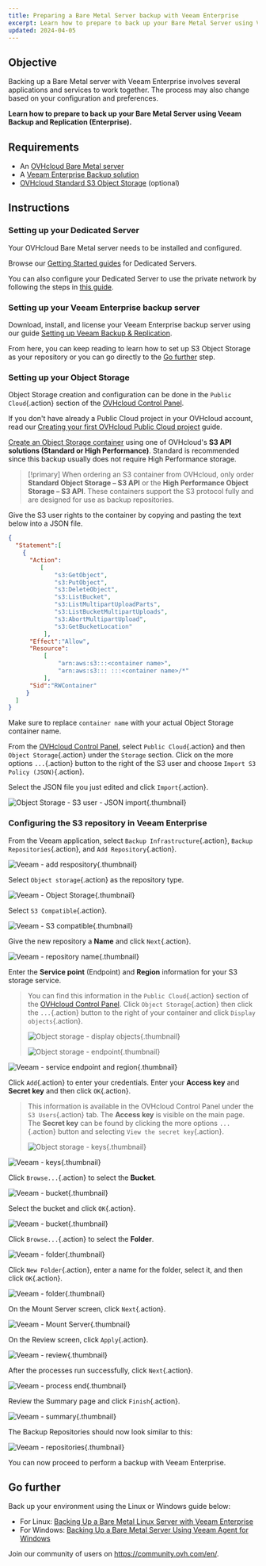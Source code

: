 ```yaml
---
title: Preparing a Bare Metal Server backup with Veeam Enterprise
excerpt: Learn how to prepare to back up your Bare Metal Server using Veeam Backup and Replication (Enterprise)
updated: 2024-04-05
---
```


## Objective

Backing up a Bare Metal server with Veeam Enterprise involves several applications and services to work together. The process may also change based on your configuration and preferences.

**Learn how to prepare to back up your Bare Metal Server using Veeam Backup and Replication (Enterprise).**

## Requirements

- An [OVHcloud Bare Metal server](https://www.ovhcloud.com/en-ca/bare-metal/)
- A [Veeam Enterprise Backup solution](https://www.ovhcloud.com/en-ca/storage-solutions/veeam-enterprise/)
- [OVHcloud Standard S3 Object Storage](https://www.ovhcloud.com/en-ca/public-cloud/object-storage/) (optional)

## Instructions

### Setting up your Dedicated Server

Your OVHcloud Bare Metal server needs to be installed and configured.

Browse our [Getting Started guides](bare-metal-cloud-dedicated-servers-getting-started1.) for Dedicated Servers.

You can also configure your Dedicated Server to use the private network by following the steps in [this guide](vrack_configuring_on_dedicated_server1.).

### Setting up your Veeam Enterprise backup server

Download, install, and license your Veeam Enterprise backup server using our guide [Setting up Veeam Backup & Replication](veeam_veeam_backup_replication1.).

From here, you can keep reading to learn how to set up S3 Object Storage as your repository or you can go directly to the [Go further](veeam-enterprise-server-backup-preparation_#gofurther.) step.

### Setting up your Object Storage

Object Storage creation and configuration can be done in the `Public Cloud`{.action} section of the [OVHcloud Control Panel](https://ca.ovh.com/auth/?action=gotomanager&from=https://www.ovh.com/ca/en/&ovhSubsidiary=ca).

If you don't have already a Public Cloud project in your OVHcloud account, read our [Creating your first OVHcloud Public Cloud project](create_a_public_cloud_project1.) guide.

[Create an Object Storage container](s3_create_bucket1.) using one of OVHcloud's **S3 API solutions (Standard or High Performance)**. Standard is recommended since this backup usually does not require High Performance storage.

> [!primary]
> When ordering an S3 container from OVHcloud, only order **Standard Object Storage – S3 API** or the **High Performance Object Storage – S3 API**. These containers support the S3 protocol fully and are designed for use as backup repositories.

Give the S3 user rights to the container by copying and pasting the text below into a JSON file.

```json
{
  "Statement":[
    {
      "Action":
         [
             "s3:GetObject",
             "s3:PutObject",
             "s3:DeleteObject",
             "s3:ListBucket",
             "s3:ListMultipartUploadParts",
             "s3:ListBucketMultipartUploads",
             "s3:AbortMultipartUpload",
             "s3:GetBucketLocation"
          ],
      "Effect":"Allow",
      "Resource":
          [
              "arn:aws:s3:::<container name>",
              "arn:aws:s3::: :::<container name>/*"
          ],
      "Sid":"RWContainer"
     }
  ]
}
```

Make sure to replace `container name` with your actual Object Storage container name.

From the [OVHcloud Control Panel](https://ca.ovh.com/auth/?action=gotomanager&from=https://www.ovh.com/ca/en/&ovhSubsidiary=ca), select `Public Cloud`{.action} and then `Object Storage`{.action} under the `Storage` section. Click on the more options `...`{.action} button to the right of the S3 user and choose `Import S3 Policy (JSON)`{.action}.

Select the JSON file you just edited and click `Import`{.action}.

![Object Storage - S3 user - JSON import](backup-preparation-01.png){.thumbnail}

### Configuring the S3 repository in Veeam Enterprise

From the Veeam application, select `Backup Infrastructure`{.action}, `Backup Repositories`{.action}, and `Add Repository`{.action}.

![Veeam - add respository](backup-preparation-02.png){.thumbnail}

Select `Object storage`{.action} as the repository type.

![Veeam - Object Storage](backup-preparation-03.png){.thumbnail}

Select `S3 Compatible`{.action}.

![Veeam - S3 compatible](backup-preparation-04.png){.thumbnail}

Give the new repository a **Name** and click `Next`{.action}.

![Veeam - repository name](backup-preparation-05.png){.thumbnail}

Enter the **Service point** (Endpoint) and **Region** information for your S3 storage service.

> You can find this information in the `Public Cloud`{.action} section of the [OVHcloud Control Panel](https://ca.ovh.com/auth/?action=gotomanager&from=https://www.ovh.com/ca/en/&ovhSubsidiary=ca).
> Click `Object Storage`{.action} then click the `...`{.action} button to the right of your container and click `Display objects`{.action}.
>
> ![Object storage - display objects](backup-preparation-06.png){.thumbnail}
>
> ![Object storage - endpoint](backup-preparation-07.png){.thumbnail}

![Veeam - service endpoint and region](backup-preparation-08.png){.thumbnail}

Click `Add`{.action} to enter your credentials. Enter your **Access key** and **Secret key** and then click `OK`{.action}.

> This information is available in the OVHcloud Control Panel under the `S3 Users`{.action} tab. The **Access key** is visible on the main page. 
> The **Secret key** can be found by clicking the more options `...`{.action} button and selecting `View the secret key`{.action}. 
>
> ![Object storage - keys](backup-preparation-09.png){.thumbnail}

![Veeam - keys](backup-preparation-10.png){.thumbnail}

Click `Browse...`{.action} to select the **Bucket**.

![Veeam - bucket](backup-preparation-11.png){.thumbnail}

Select the bucket and click `OK`{.action}.

![Veeam - bucket](backup-preparation-12.png){.thumbnail}

Click `Browse...`{.action} to select the **Folder**.

![Veeam - folder](backup-preparation-13.png){.thumbnail}

Click `New Folder`{.action}, enter a name for the folder, select it, and then click `OK`{.action}.

![Veeam - folder](backup-preparation-14.png){.thumbnail}

On the Mount Server screen, click `Next`{.action}.

![Veeam - Mount Server](backup-preparation-15.png){.thumbnail}

On the Review screen, click `Apply`{.action}.

![Veeam - review](backup-preparation-16.png){.thumbnail}

After the processes run successfully, click `Next`{.action}.

![Veeam - process end](backup-preparation-17.png){.thumbnail}

Review the Summary page and click `Finish`{.action}.

![Veeam - summary](backup-preparation-18.png){.thumbnail}

The Backup Repositories should now look similar to this:

![Veeam - repositories](backup-preparation-19.png){.thumbnail}

You can now proceed to perform a backup with Veeam Enterprise.

## Go further <a name="gofurther"></a>

Back up your environment using the Linux or Windows guide below:

- For Linux: [Backing Up a Bare Metal Linux Server with Veeam Enterprise](veeam-enterprise-server-backup-linux1.)
- For Windows: [Backing Up a Bare Metal Server Using Veeam Agent for Windows](veeam-enterprise-server-backup-windows-agent1.)

Join our community of users on <https://community.ovh.com/en/>.
